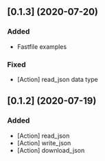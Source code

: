 ## [0.1.3] (2020-07-20)

### Added
- Fastfile examples

### Fixed
- [Action] read_json data type

## [0.1.2] (2020-07-19)

### Added
- [Action] read_json
- [Action] write_json
- [Action] download_json